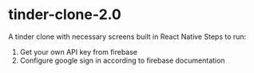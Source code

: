 # tinder-clone-2.0
A tinder clone with necessary screens built in React Native
Steps to run:
1. Get your own API key from firebase
2. Configure google sign in according to firebase documentation
